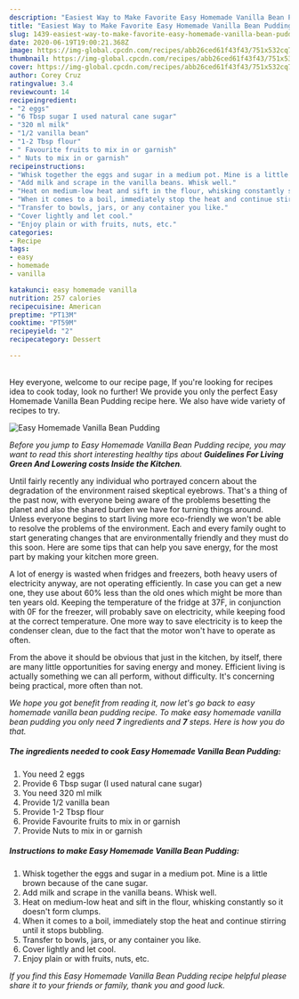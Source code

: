 ```yaml
---
description: "Easiest Way to Make Favorite Easy Homemade Vanilla Bean Pudding"
title: "Easiest Way to Make Favorite Easy Homemade Vanilla Bean Pudding"
slug: 1439-easiest-way-to-make-favorite-easy-homemade-vanilla-bean-pudding
date: 2020-06-19T19:00:21.368Z
image: https://img-global.cpcdn.com/recipes/abb26ced61f43f43/751x532cq70/easy-homemade-vanilla-bean-pudding-recipe-main-photo.jpg
thumbnail: https://img-global.cpcdn.com/recipes/abb26ced61f43f43/751x532cq70/easy-homemade-vanilla-bean-pudding-recipe-main-photo.jpg
cover: https://img-global.cpcdn.com/recipes/abb26ced61f43f43/751x532cq70/easy-homemade-vanilla-bean-pudding-recipe-main-photo.jpg
author: Corey Cruz
ratingvalue: 3.4
reviewcount: 14
recipeingredient:
- "2 eggs"
- "6 Tbsp sugar I used natural cane sugar"
- "320 ml milk"
- "1/2 vanilla bean"
- "1-2 Tbsp flour"
- " Favourite fruits to mix in or garnish"
- " Nuts to mix in or garnish"
recipeinstructions:
- "Whisk together the eggs and sugar in a medium pot. Mine is a little brown because of the cane sugar."
- "Add milk and scrape in the vanilla beans. Whisk well."
- "Heat on medium-low heat and sift in the flour, whisking constantly so it doesn&#39;t form clumps."
- "When it comes to a boil, immediately stop the heat and continue stirring until it stops bubbling."
- "Transfer to bowls, jars, or any container you like."
- "Cover lightly and let cool."
- "Enjoy plain or with fruits, nuts, etc."
categories:
- Recipe
tags:
- easy
- homemade
- vanilla

katakunci: easy homemade vanilla 
nutrition: 257 calories
recipecuisine: American
preptime: "PT13M"
cooktime: "PT59M"
recipeyield: "2"
recipecategory: Dessert

---
```

<br>
Hey everyone, welcome to our recipe page, If you're looking for recipes idea to cook today, look no further! We provide you only the perfect Easy Homemade Vanilla Bean Pudding recipe here. We also have wide variety of recipes to try.
<br>


![Easy Homemade Vanilla Bean Pudding](https://img-global.cpcdn.com/recipes/abb26ced61f43f43/751x532cq70/easy-homemade-vanilla-bean-pudding-recipe-main-photo.jpg)

<i>Before you jump to Easy Homemade Vanilla Bean Pudding recipe, you may want to read this short interesting healthy tips about 
<strong>Guidelines For Living Green And Lowering costs Inside the Kitchen</strong>.</i>
</br>

Until fairly recently any individual who portrayed concern about the degradation of the environment raised skeptical eyebrows. That's a thing of the past now, with everyone being aware of the problems besetting the planet and also the shared burden we have for turning things around. Unless everyone begins to start living more eco-friendly we won't be able to resolve the problems of the environment. Each and every family ought to start generating changes that are environmentally friendly and they must do this soon. Here are some tips that can help you save energy, for the most part by making your kitchen more green.

A lot of energy is wasted when fridges and freezers, both heavy users of electricity anyway, are not operating efficiently. In case you can get a new one, they use about 60% less than the old ones which might be more than ten years old. Keeping the temperature of the fridge at 37F, in conjunction with 0F for the freezer, will probably save on electricity, while keeping food at the correct temperature. One more way to save electricity is to keep the condenser clean, due to the fact that the motor won't have to operate as often.

From the above it should be obvious that just in the kitchen, by itself, there are many little opportunities for saving energy and money. Efficient living is actually something we can all perform, without difficulty. It's concerning being practical, more often than not.


<i>We hope you got benefit from reading it, now let's go back to easy homemade vanilla bean pudding recipe. To make easy homemade vanilla bean pudding you only need <strong>7</strong> ingredients and <strong>7</strong> steps. Here is how you do that.
</i>

##### The ingredients needed to cook Easy Homemade Vanilla Bean Pudding:

1. You need 2 eggs
1. Provide 6 Tbsp sugar (I used natural cane sugar)
1. You need 320 ml milk
1. Provide 1/2 vanilla bean
1. Provide 1-2 Tbsp flour
1. Provide  Favourite fruits to mix in or garnish
1. Provide  Nuts to mix in or garnish


##### Instructions to make Easy Homemade Vanilla Bean Pudding:

1. Whisk together the eggs and sugar in a medium pot. Mine is a little brown because of the cane sugar.
1. Add milk and scrape in the vanilla beans. Whisk well.
1. Heat on medium-low heat and sift in the flour, whisking constantly so it doesn&#39;t form clumps.
1. When it comes to a boil, immediately stop the heat and continue stirring until it stops bubbling.
1. Transfer to bowls, jars, or any container you like.
1. Cover lightly and let cool.
1. Enjoy plain or with fruits, nuts, etc.


<i>If you find this Easy Homemade Vanilla Bean Pudding recipe helpful please share it to your friends or family, thank you and good luck.</i>
